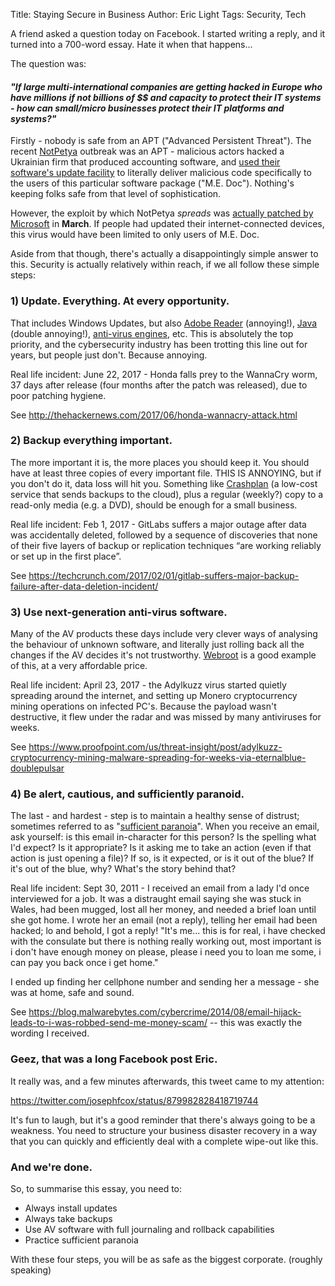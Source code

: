 Title: Staying Secure in Business
Author: Eric Light
Tags: Security, Tech

A friend asked a question today on Facebook.  I started writing a reply, and it turned into a 700-word essay.  Hate it when that happens...

The question was: 

#### _"If large multi-international companies are getting hacked in Europe who have millions if not billions of $$ and capacity to protect their IT systems - how can small/micro businesses protect their IT platforms and systems?"_

Firstly - nobody is safe from an APT ("Advanced Persistent Threat").  The recent [NotPetya](https://twitter.com/search?q=NotPetya) outbreak was an APT - malicious actors hacked a Ukrainian firm that produced accounting software, and [used their software's update facility](https://medium.com/@thegrugq/pnyetya-yet-another-ransomware-outbreak-59afd1ee89d4) to literally deliver malicious code specifically to the users of this particular software package ("M.E. Doc").  Nothing's keeping folks safe from that level of sophistication.

However, the exploit by which NotPetya *spreads* was [actually patched by Microsoft](https://technet.microsoft.com/en-us/library/security/ms17-010.aspx) in **March**.  If people had updated their internet-connected devices, this virus would have been limited to only users of M.E. Doc.

Aside from that though, there's actually a disappointingly simple answer to this.  Security is actually relatively within reach, if we all follow these simple steps:


### 1)  Update. Everything. At every opportunity.

That includes Windows Updates, but also [Adobe Reader](http://cve.mitre.org/cgi-bin/cvekey.cgi?keyword=adobe+reader) (annoying!), [Java](http://cve.mitre.org/cgi-bin/cvekey.cgi?keyword=java) (double annoying!), [anti-virus engines](https://twitter.com/taviso/status/860679110728622080), etc.  This is absolutely the top priority, and the cybersecurity industry has been trotting this line out for years, but people just don't.  Because annoying.

Real life incident:  June 22, 2017 - Honda falls prey to the WannaCry worm, 37 days after release (four months after the patch was released), due to poor patching hygiene.  

See <http://thehackernews.com/2017/06/honda-wannacry-attack.html>

### 2)  Backup everything important.

The more important it is, the more places you should keep it.  You should have at least three copies of every important file.  THIS IS ANNOYING, but if you don't do it, data loss will hit you.  Something like [Crashplan](https://www.crashplan.com) (a low-cost service that sends backups to the cloud), plus a regular (weekly?) copy to a read-only media (e.g. a DVD), should be enough for a small business.

Real life incident:  Feb 1, 2017 - GitLabs suffers a major outage after data was accidentally deleted, followed by a sequence of discoveries that none of their five layers of backup or replication techniques “are working reliably or set up in the first place”.  

See <https://techcrunch.com/2017/02/01/gitlab-suffers-major-backup-failure-after-data-deletion-incident/>

### 3)  Use next-generation anti-virus software.

Many of the AV products these days include very clever ways of analysing the behaviour of unknown software, and literally just rolling back all the changes if the AV decides it's not trustworthy.  [Webroot](https://www.webroot.com) is a good example of this, at a very affordable price.

Real life incident:  April 23, 2017 - the Adylkuzz virus started quietly spreading around the internet, and setting up Monero cryptocurrency mining operations on infected PC's.  Because the payload wasn't destructive, it flew under the radar and was missed by many antiviruses for weeks.  

See <https://www.proofpoint.com/us/threat-insight/post/adylkuzz-cryptocurrency-mining-malware-spreading-for-weeks-via-eternalblue-doublepulsar>

### 4)  Be alert, cautious, and sufficiently paranoid.

The last - and hardest - step is to maintain a healthy sense of distrust; sometimes referred to as "[sufficient paranoia](https://pthree.org/2013/10/04/sufficient-paranoia/)".  When you receive an email, ask yourself:  is this email in-character for this person?  Is the spelling what I'd expect?  Is it appropriate?  Is it asking me to take an action (even if that action is just opening a file)?  If so, is it expected, or is it out of the blue?  If it's out of the blue, why?  What's the story behind that?

Real life incident:  Sept 30, 2011 - I received an email from a lady I'd once interviewed for a job.  It was a distraught email saying she was stuck in Wales, had been mugged, lost all her money, and needed a brief loan until she got home.  I wrote her an email (not a reply), telling her email had been hacked; lo and behold, I got a reply!  "It's me... this is for real, i have checked with the consulate but there is nothing really working out, most important is i don't have enough money on please, please i need you to loan me some, i can pay you back once i get home."

I ended up finding her cellphone number and sending her a message - she was at home, safe and sound.

See <https://blog.malwarebytes.com/cybercrime/2014/08/email-hijack-leads-to-i-was-robbed-send-me-money-scam/> -- this was exactly the wording I received.

### Geez, that was a long Facebook post Eric.

It really was, and a few minutes afterwards, this tweet came to my attention:

<https://twitter.com/josephfcox/status/879982828418719744>

It's fun to laugh, but it's a good reminder that there's always going to be a weakness.  You need to structure your business disaster recovery in a way that you can quickly and efficiently deal with a complete wipe-out like this.

### And we're done.

So, to summarise this essay, you need to:

- Always install updates
- Always take backups
- Use AV software with full journaling and rollback capabilities
- Practice sufficient paranoia

With these four steps, you will be as safe as the biggest corporate.  (roughly speaking)


